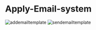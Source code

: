 # Apply-Email-system
![addemailtemplate](https://user-images.githubusercontent.com/9360748/39833496-30c17cde-5398-11e8-9035-ed9e37ce3e06.png)
![sendemailtemplate](https://user-images.githubusercontent.com/9360748/39833500-32c0cefe-5398-11e8-8286-cf0f7d60abe3.png)
